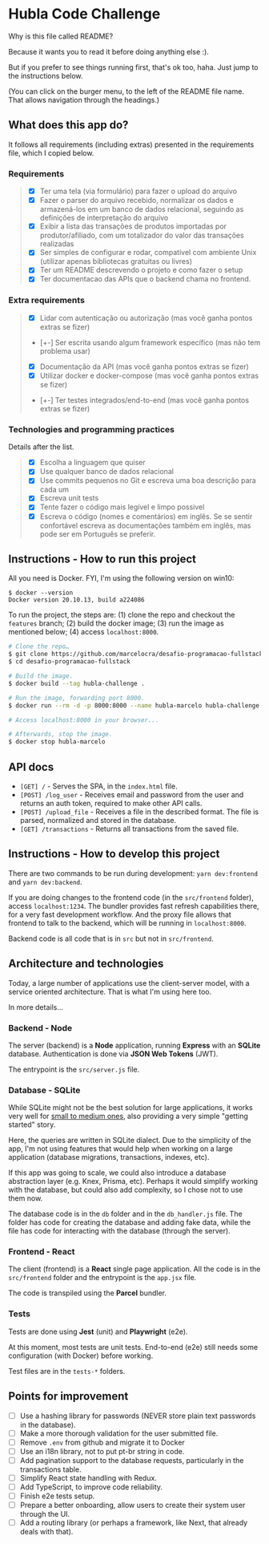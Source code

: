 # Hubla Code Challenge

Why is this file called README?

Because it wants you to read it before doing anything else :).

But if you prefer to see things running first, that's ok too, haha. Just jump to the instructions below.

(You can click on the burger menu, to the left of the README file name. That allows navigation through the headings.)

## What does this app do?

It follows all requirements (including extras) presented in the requirements file, which I copied below.

### Requirements

> - [x] Ter uma tela (via formulário) para fazer o upload do arquivo
> - [x] Fazer o parser do arquivo recebido, normalizar os dados e armazená-los em um banco de dados relacional, seguindo as definições de interpretação do arquivo
> - [x] Exibir a lista das transações de produtos importadas por produtor/afiliado, com um totalizador do valor das transações realizadas
> - [x] Ser simples de configurar e rodar, compatível com ambiente Unix (utilizar apenas bibliotecas gratuitas ou livres)
> - [x] Ter um README descrevendo o projeto e como fazer o setup
> - [x] Ter documentacao das APIs que o backend chama no frontend.

### Extra requirements

> - [x] Lidar com autenticação ou autorização (mas você ganha pontos extras se fizer)
> - [+-] Ser escrita usando algum framework específico (mas não tem problema usar)
> - [x] Documentação da API (mas você ganha pontos extras se fizer)
> - [x] Utilizar docker e docker-compose (mas você ganha pontos extras se fizer)
> - [+-] Ter testes integrados/end-to-end (mas você ganha pontos extras se fizer)

### Technologies and programming practices

Details after the list.

> - [x] Escolha a linguagem que quiser
> - [x] Use qualquer banco de dados relacional
> - [x] Use commits pequenos no Git e escreva uma boa descrição para cada um
> - [x] Escreva unit tests
> - [x] Tente fazer o código mais legível e limpo possivel
> - [x] Escreva o código (nomes e comentários) em inglês. Se se sentir confortável escreva as documentações também em inglês, mas pode ser em Português se preferir.

## Instructions - How to run this project

All you need is Docker. FYI, I'm using the following version on win10:

```
$ docker --version
Docker version 20.10.13, build a224086
```

To run the project, the steps are: (1) clone the repo and checkout the `features` branch; (2) build the docker image; (3) run the image as mentioned below; (4) access `localhost:8000`.

```sh
# Clone the repo…
$ git clone https://github.com/marcelocra/desafio-programacao-fullstack
$ cd desafio-programacao-fullstack

# Build the image.
$ docker build --tag hubla-challenge .

# Run the image, forwarding port 8000.
$ docker run --rm -d -p 8000:8000 --name hubla-marcelo hubla-challenge

# Access localhost:8000 in your browser...

# Afterwards, stop the image.
$ docker stop hubla-marcelo
```

## API docs

- `[GET] /` - Serves the SPA, in the `index.html` file.
- `[POST] /log_user` - Receives email and password from the user and returns an auth token, required to make other API calls.
- `[POST] /upload_file` - Receives a file in the described format. The file is parsed, normalized and stored in the database.
- `[GET] /transactions` - Returns all transactions from the saved file.

## Instructions - How to develop this project

There are two commands to be run during development: `yarn dev:frontend` and `yarn dev:backend`.

If you are doing changes to the frontend code (in the `src/frontend` folder), access `localhost:1234`. The bundler provides fast refresh capabilities there, for a very fast development workflow. And the proxy file allows that frontend to talk to the backend, which will be running in `localhost:8000`.

Backend code is all code that is in `src` but not in `src/frontend`.

## Architecture and technologies

Today, a large number of applications use the client-server model, with a service oriented architecture. That is what I'm using here too.

In more details…

### Backend - Node

The server (backend) is a **Node** application, running **Express** with an **SQLite** database. Authentication is done via **JSON Web Tokens** (JWT).

The entrypoint is the `src/server.js` file.

### Database - SQLite

While SQLite might not be the best solution for large applications, it works very well for [small to medium ones](https://www.sqlite.org/whentouse.html#website), also providing a very simple "getting started" story.

Here, the queries are written in SQLite dialect. Due to the simplicity of the app, I'm not using features that would help when working on a large application (database migrations, transactions, indexes, etc).

If this app was going to scale, we could also introduce a database abstraction layer (e.g. Knex, Prisma, etc). Perhaps it would simplify working with the database, but could also add complexity, so I chose not to use them now.

The database code is in the `db` folder and in the `db_handler.js` file. The folder has code for creating the database and adding fake data, while the file has code for interacting with the database (through the server).

### Frontend - React

The client (frontend) is a **React** single page application. All the code is in the `src/frontend` folder and the entrypoint is the `app.jsx` file.

The code is transpiled using the **Parcel** bundler.

### Tests

Tests are done using **Jest** (unit) and **Playwright** (e2e).

At this moment, most tests are unit tests. End-to-end (e2e) still needs some configuration (with Docker) before working.

Test files are in the `tests-*` folders.

## Points for improvement

- [ ] Use a hashing library for passwords (NEVER store plain text passwords in the database).
- [ ] Make a more thorough validation for the user submitted file.
- [ ] Remove `.env` from github and migrate it to Docker
- [ ] Use an i18n library, not to put pt-br string in code.
- [ ] Add pagination support to the database requests, particularly in the transactions table.
- [ ] Simplify React state handling with Redux.
- [ ] Add TypeScript, to improve code reliability.
- [ ] Finish e2e tests setup.
- [ ] Prepare a better onboarding, allow users to create their system user through the UI.
- [ ] Add a routing library (or perhaps a framework, like Next, that already deals with that).